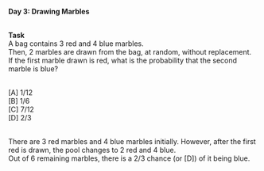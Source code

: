 <b>Day 3: Drawing Marbles</b><br /><br />

<b>Task</b><br />
A bag contains 3 red and 4 blue marbles.<br />
Then, 2 marbles are drawn from the bag, at random, without replacement.<br />
If the first marble drawn is red, what is the probability that the second marble is blue?<br /><br />

[A] 1/12<br />
[B] 1/6<br />
[C] 7/12<br />
[D] 2/3<br /><br />

There are 3 red marbles and 4 blue marbles initially. However, after the first red is drawn, the pool changes to 2 red and 4 blue.<br />
Out of 6 remaining marbles, there is a 2/3 chance (or [D]) of it being blue.<br /><br />

